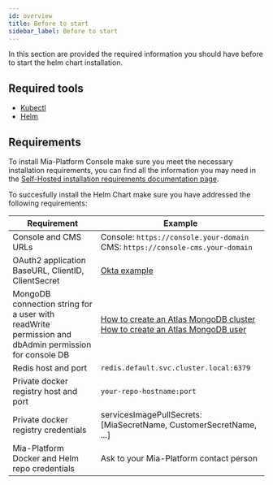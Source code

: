 ```yaml
---
id: overview
title: Before to start
sidebar_label: Before to start
---
```


<!--
WARNING: this file was automatically generated by Mia-Platform Doc Aggregator.
DO NOT MODIFY IT BY HAND.
Instead, modify the source file and run the aggregator to regenerate this file.
-->

In this section are provided the required information you should have before to start the helm chart installation.

## Required tools

- [Kubectl](https://kubernetes.io/docs/tasks/tools/)
- [Helm](https://helm.sh/docs/helm/helm_install/)

## Requirements

To install Mia-Platform Console make sure you meet the necessary installation requirements, you can find all the information you may need in the [Self-Hosted installation requirements documentation page](../self-hosted-requirements).

To succesfully install the Helm Chart make sure you have addressed the following requirements:

Requirement|Example
--|--
Console and CMS URLs|Console: `https://console.your-domain`<br /> CMS: `https://console-cms.your-domain`
OAuth2 application BaseURL, ClientID, ClientSecret| [Okta example](https://developer.okta.com/docs/guides/find-your-app-credentials/main/) <br />
MongoDB connection string for a user with readWrite permission and dbAdmin permission for console DB| [How to create an Atlas MongoDB cluster](https://www.mongodb.com/docs/guides/atlas/cluster/)<br /> [How to create an Atlas MongoDB user](https://www.mongodb.com/docs/manual/tutorial/create-users/)
Redis host and port|`redis.default.svc.cluster.local:6379`
Private docker registry host and port| `your-repo-hostname:port`
Private docker registry credentials| servicesImagePullSecrets: [MiaSecretName, CustomerSecretName, ...]
Mia-Platform Docker and Helm repo credentials | Ask to your Mia-Platform contact person
